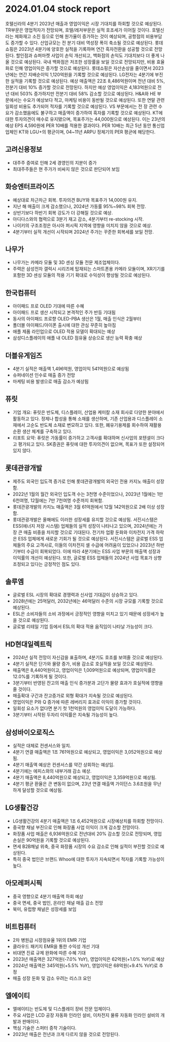 # 2024.01.04 stock report
호텔신라의 4분기 2023년 매출과 영업이익은 시장 기대치를 하회할 것으로 예상된다. TR부문은 영업적자가 전망되며, 호텔/레저부문은 실적 호조세가 이어질 것이다. 호텔신라는 체화재고 소진 등으로 인해 원가율이 증가하는 것이 예상되며, 공항점의 비용부담도 증가할 수 있다. 산업규모는 전 분기 대비 역성장 폭이 축소될 것으로 예상된다.
롯데쇼핑은 2023년 4분기에 양호한 실적을 기록하며 연간 흑자전환을 성공할 것으로 전망된다. 할인점과 슈퍼마켓 사업이 손익 개선되고, 백화점의 손익도 기대치보다 더 좋게 나올 것으로 예상된다. 국내 백화점은 저조한 성장률을 보일 것으로 전망되지만, 비용 효율화로 인해 영업이익은 증가할 것으로 예상된다. 롯데쇼핑은 자산손상을 줄이면서 2023년에는 연간 지배순이익 1,120억원을 기록할 것으로 예상된다.
LG전자는 4분기에 부진한 실적을 기록할 것으로 예상된다. 예상 매출액은 22조 8,486억원이며 전년 대비 5%, 전분기 대비 10% 증가할 것으로 전망된다. 하지만 예상 영업이익은 4,183억원으로 전년 대비 503% 증가하지만 전분기 대비 58% 감소할 것으로 예상된다. H&A와 HE 부문에서는 수요가 예상보다 적고, 마케팅 비용이 동반될 것으로 예상된다. 또한 연말 관련 일회성 비용도 추가되어 적자를 기록할 것으로 예상된다. VS 부문에서는 전 장 관련 수요가 감소했음에도 불구하고 매출액이 증가하여 흑자를 기록할 것으로 예상된다.
KT에 대한 투자의견이 매수로 유지됐으며, 목표주가는 44,000원으로 예상된다. 이는 23년의 예상 EPS 4,590원에 PER 10배를 적용한 결과이다. PER 10배는 최근 5년 동안 통신업 업체인 KT와 LGU+의 평균이며, 04~11년 ARPU 정체기의 PER 평균에 해당한다.
## 고려신용정보
- 대주주 증여로 인해 2세 경영인의 지분이 증가
- 최대주주들은 현 주가가 비싸지 않은 것으로 판단되어 보임
## 화승엔터프라이즈
- 예상대로 차근차근 회복. 투자의견 BUY와 목표주가 14,000원 유지.
- 지난 해 매출이 크게 감소했으나, 2024년 가동률 95%~98% 회복 전망.
- 상반기보다 하반기 회복 강도가 더 강해질 것으로 예상.
- 아디다스와의 협력으로 3분기 재고 감소, 4분기부터 re-stocking 시작.
- 나이키의 구조조정은 아시아 퍼시픽 지역에 영향을 미치지 않을 것으로 예상.
- 4분기부터 실적 개선이 시작되며 2024년 주가는 꾸준한 회복세를 보일 전망.
## 나무가
- 나무가는 카메라 모듈 및 3D 센싱 모듈 전문 제조업체이다.
- 주력은 삼성전자 갤럭시 시리즈에 탑재되는 스마트폰용 카메라 모듈이며, XR기기를 포함한 3D 센싱 모듈의 적용 기기 확대로 수익성이 향상될 것으로 예상된다.
## 한국컴퓨터
- 아이패드 프로 OLED 기대에 따른 수혜
- 아이패드 프로 생산 시작되고 본격적인 주가 반등 기대됨
- 동사의 아이패드 프로향 OLED-PBA 생산은 1월, 매출 인식은 2월부터
- 폴더블 아이패드/아이폰 출시에 대한 관심 꾸준히 높아짐
- 애플 제품 라인업으로 OLED 적용 모델이 확대되는 예상
- 삼성디스플레이의 애플 내 OLED 점유율 상승으로 생산 능력 확충 예상
## 더블유게임즈
- 4분기 실적은 매출액 1,496억원, 영업이익 541억원으로 예상됨
- 슈퍼네이션 인수로 매출 증가 전망
- 마케팅 비용 발생으로 매출 감소가 예상됨
## 퓨릿
- 기업 개요: 퓨릿은 반도체, 디스플레이, 산업용 케미칼 소재 회사로 다양한 분야에서 활동하고 있다. 정제나 합성을 통해 소재를 생산하며, 기존 산업용과 디스플레이 소재에서 고순도 반도체 소재로 변모하고 있다. 또한, 폐유기용제를 회수하여 재활용 순환 생산 체계를 구축하고 있다.
- 리포트 요약: 퓨릿은 가동률이 증가하고 고객사를 확대하며 신사업의 포텐셜이 크다고 평가되고 있다. SK증권은 퓨릿에 대한 투자의견이 없으며, 목표가 또한 설정되어 있지 않다.
## 롯데관광개발
- 제주도 외국인 입도객 증가로 인해 롯데관광개발의 외국인 전용 카지노 매출이 성장함.
- 2022년 1월의 월간 외국인 입도객 수는 3천명 수준이었으나, 2023년 1월에는 1만 6천여명, 12월에는 7만 7천여명 수준까지 회복함.
- 롯데관광개발의 카지노 매출액은 3월 61억원에서 12월 142억원으로 2배 이상 성장함.
- 롯데관광개발은 올해에도 이러한 성장세를 유지할 것으로 예상됨.
서진시스템은 ESS(에너지 저장 시스템) 업체들의 실적 성장이 나타나고 있으며, 2024년에는 가장 큰 매출 비중을 차지할 것으로 기대된다. 전기차 업황 둔화와 이차전지 가격 하락은 ESS 업체에게 새로운 기회가 될 것으로 예상된다. 서진시스템은 글로벌 ESS 업체들의 주요 고객사로, 이들의 이차전지 셀 수급에 어려움이 있었으나 2023년 하반기부터 수급이 회복되었다. 이에 따라 4분기에는 ESS 사업 부문의 매출액 성장과 이익률의 개선이 예상된다. 또한, 글로벌 ESS 업체들의 2024년 사업 목표가 상향 조정되고 있다는 긍정적인 점도 있다.
## 솔루엠
- 글로벌 ESL 시장의 확대로 경쟁력과 신사업 기대감이 상승하고 있다.
- 2028년에는 25억달러, 2032년에는 46억달러 수준의 시장 규모를 기록할 것으로 예상된다.
- ESL은 소비자들의 소비 과정에서 긍정적인 영향을 미치고 있기 때문에 성장세가 높을 것으로 예상된다.
- 글로벌 리테일 기업 등에서 ESL의 확대 적용 움직임이 나타날 가능성이 크다.
## HD현대일렉트릭
- 2024년 실적 전망이 자신감을 표출하며, 4분기도 호조를 보여줄 것으로 예상된다.
- 4분기 실적은 단가와 물량 증가, 비용 감소로 호실적을 보일 것으로 예상된다.
- 매출액은 8,440억원이고, 영업이익은 1,009억원으로 예상되며, 영업이익률은 12.0%를 기록하게 될 것이다.
- 3분기부터 반영된 잔고의 매출 인식 증가분과 고단가 물량 효과가 호실적에 영향을 줄 것이다.
- 매출확대 구간과 잔고증가로 외형 확대가 지속될 것으로 예상된다.
- 영업이익은 P와 Q 증가에 따른 레버리지 효과로 이익이 증가할 것이다.
- 일회성 요소가 없다면 분기 첫 1천억원의 영업이익 도달이 가능하다.
- 3분기부터 시작된 두자리 이익률은 지속될 가능성이 높다.
## 삼성바이오로직스
- 실적은 대체로 컨센서스와 일치.
- 4분기 연결 매출액은 1조 761억원으로 예상되고, 영업이익은 3,052억원으로 예상됨.
- 4분기 매출액 예상은 컨센서스를 약간 상회하는 예상임.
- 4분기에는 에피스와의 내부거래 감소 예상.
- 4분기 매출액은 8,440억원으로 예상되고, 영업이익은 3,359억원으로 예상됨.
- 4분기 평균 환율은 큰 변동이 없으며, 23년 연결 매출액 가이던스 3.6조원을 무난하게 달성할 것으로 예상됨.
## LG생활건강
- LG생활건강의 4분기 매출액은 1조 6,452억원으로 시장예상치를 하회할 전망이다.
- 중국향 채널 부진으로 인해 화장품 사업 이익이 크게 감소할 전망이다.
- 화장품 사업 매출은 6,936억원으로 전년대비 20% 감소할 것으로 전망되며, 영업손실은 90억원을 기록할 것으로 예상된다.
- 면세 B2B채널 위축, 중국 화장품 시장의 수요 감소로 인해 실적이 부진할 것으로 예상된다.
- 특히 중국 법인은 브랜드 Whoo에 대한 투자가 지속되면서 적자를 기록할 가능성이 높다.
## 아모레퍼시픽
- 중국 영향으로 4분기 매출액 하회 예상
- 중국 면세, 중국 법인, 온라인 채널 매출 감소 전망
- 북미, 유럽향 채널은 성장세를 보임
## 비트컴퓨터
- 2차 병원급 시장점유율 1위의 EMR 기업
- 클라우드 패키지 EMR을 통한 수익성 개선 기대
- 비대면 진료 규제 완화에 따른 수혜 기대
- 2023년 매출액은 327억원(-7.0% YoY), 영업이익은 62억원(+1.0% YoY)로 예상
- 2024년 매출액은 345억원(+5.5% YoY), 영업이익은 68억원(+9.4% YoY)로 추정
- 매출 성장 둔화 및 감소 우려는 리스크 요인
## 엘에이티
- 엘에이티는 반도체 및 디스플레이 장비 전문 업체이다.
- 주요 사업은 LCD 공장 자동화 인라인 설비, 이차전지 물류 자동화 인라인 설비의 개발과 판매이다. 
- 핵심 기술은 스퍼터 증착 기술이다.
- 2023년 매출은 전년과 크게 다르지 않을 것으로 전망된다.